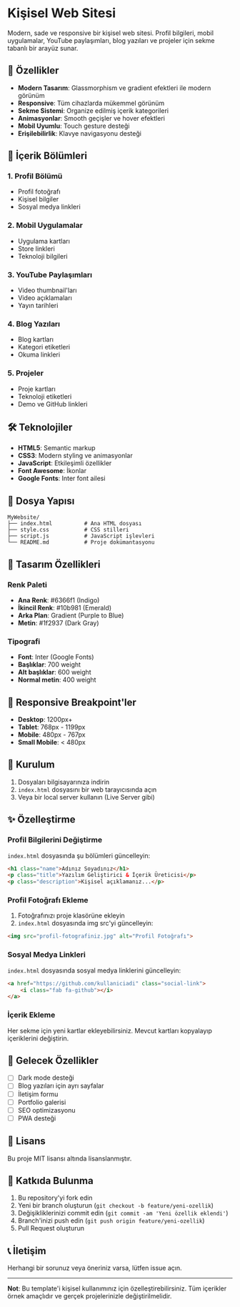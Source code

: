 # Kişisel Web Sitesi

Modern, sade ve responsive bir kişisel web sitesi. Profil bilgileri, mobil uygulamalar, YouTube paylaşımları, blog yazıları ve projeler için sekme tabanlı bir arayüz sunar.

## 🚀 Özellikler

- **Modern Tasarım**: Glassmorphism ve gradient efektleri ile modern görünüm
- **Responsive**: Tüm cihazlarda mükemmel görünüm
- **Sekme Sistemi**: Organize edilmiş içerik kategorileri
- **Animasyonlar**: Smooth geçişler ve hover efektleri
- **Mobil Uyumlu**: Touch gesture desteği
- **Erişilebilirlik**: Klavye navigasyonu desteği

## 📱 İçerik Bölümleri

### 1. Profil Bölümü
- Profil fotoğrafı
- Kişisel bilgiler
- Sosyal medya linkleri

### 2. Mobil Uygulamalar
- Uygulama kartları
- Store linkleri
- Teknoloji bilgileri

### 3. YouTube Paylaşımları
- Video thumbnail'ları
- Video açıklamaları
- Yayın tarihleri

### 4. Blog Yazıları
- Blog kartları
- Kategori etiketleri
- Okuma linkleri

### 5. Projeler
- Proje kartları
- Teknoloji etiketleri
- Demo ve GitHub linkleri

## 🛠️ Teknolojiler

- **HTML5**: Semantic markup
- **CSS3**: Modern styling ve animasyonlar
- **JavaScript**: Etkileşimli özellikler
- **Font Awesome**: İkonlar
- **Google Fonts**: Inter font ailesi

## 📁 Dosya Yapısı

```
MyWebsite/
├── index.html          # Ana HTML dosyası
├── style.css           # CSS stilleri
├── script.js           # JavaScript işlevleri
└── README.md           # Proje dokümantasyonu
```

## 🎨 Tasarım Özellikleri

### Renk Paleti
- **Ana Renk**: #6366f1 (Indigo)
- **İkincil Renk**: #10b981 (Emerald)
- **Arka Plan**: Gradient (Purple to Blue)
- **Metin**: #1f2937 (Dark Gray)

### Tipografi
- **Font**: Inter (Google Fonts)
- **Başlıklar**: 700 weight
- **Alt başlıklar**: 600 weight
- **Normal metin**: 400 weight

## 📱 Responsive Breakpoint'ler

- **Desktop**: 1200px+
- **Tablet**: 768px - 1199px
- **Mobile**: 480px - 767px
- **Small Mobile**: < 480px

## 🚀 Kurulum

1. Dosyaları bilgisayarınıza indirin
2. `index.html` dosyasını bir web tarayıcısında açın
3. Veya bir local server kullanın (Live Server gibi)

## ✨ Özelleştirme

### Profil Bilgilerini Değiştirme
`index.html` dosyasında şu bölümleri güncelleyin:

```html
<h1 class="name">Adınız Soyadınız</h1>
<p class="title">Yazılım Geliştirici & İçerik Üreticisi</p>
<p class="description">Kişisel açıklamanız...</p>
```

### Profil Fotoğrafı Ekleme
1. Fotoğrafınızı proje klasörüne ekleyin
2. `index.html` dosyasında img src'yi güncelleyin:

```html
<img src="profil-fotografiniz.jpg" alt="Profil Fotoğrafı">
```

### Sosyal Medya Linkleri
`index.html` dosyasında sosyal medya linklerini güncelleyin:

```html
<a href="https://github.com/kullaniciadi" class="social-link">
    <i class="fab fa-github"></i>
</a>
```

### İçerik Ekleme
Her sekme için yeni kartlar ekleyebilirsiniz. Mevcut kartları kopyalayıp içeriklerini değiştirin.

## 🎯 Gelecek Özellikler

- [ ] Dark mode desteği
- [ ] Blog yazıları için ayrı sayfalar
- [ ] İletişim formu
- [ ] Portfolio galerisi
- [ ] SEO optimizasyonu
- [ ] PWA desteği

## 📄 Lisans

Bu proje MIT lisansı altında lisanslanmıştır.

## 🤝 Katkıda Bulunma

1. Bu repository'yi fork edin
2. Yeni bir branch oluşturun (`git checkout -b feature/yeni-ozellik`)
3. Değişikliklerinizi commit edin (`git commit -am 'Yeni özellik eklendi'`)
4. Branch'inizi push edin (`git push origin feature/yeni-ozellik`)
5. Pull Request oluşturun

## 📞 İletişim

Herhangi bir sorunuz veya öneriniz varsa, lütfen issue açın.

---

**Not**: Bu template'i kişisel kullanımınız için özelleştirebilirsiniz. Tüm içerikler örnek amaçlıdır ve gerçek projelerinizle değiştirilmelidir. 